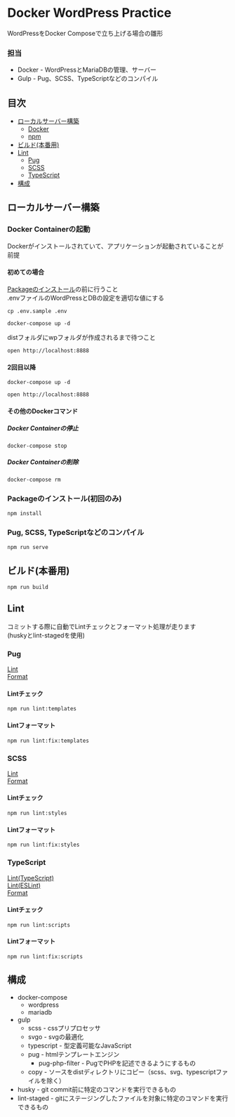 # Docker WordPress Practice
WordPressをDocker Composeで立ち上げる場合の雛形  

### 担当
- Docker - WordPressとMariaDBの管理、サーバー
- Gulp - Pug、SCSS、TypeScriptなどのコンパイル

## 目次
- [ローカルサーバー構築](#build_for_development)
  - [Docker](#build_for_development_docker)
  - [npm](#build_for_development_npm)
- [ビルド(本番用)](#build_for_production)
- [Lint](#lint)
  - [Pug](#lint_pug)
  - [SCSS](#lint_scss)
  - [TypeScript](#lint_typescript)
- [構成](#composition)


<a name="build_for_development"/>

## ローカルサーバー構築

<a name="build_for_development_docker"/>

### Docker Containerの起動
Dockerがインストールされていて、アプリケーションが起動されていることが前提  

#### 初めての場合
[Packageのインストール](#installation)の前に行うこと  
.envファイルのWordPressとDBの設定を適切な値にする

```
cp .env.sample .env
```

```
docker-compose up -d
```

distフォルダにwpフォルダが作成されるまで待つこと

```
open http://localhost:8888
```

#### 2回目以降
```
docker-compose up -d
```

```
open http://localhost:8888
```

#### その他のDockerコマンド

##### Docker Containerの停止
```
docker-compose stop
```

##### Docker Containerの削除
```
docker-compose rm
```

<a name="installation"/>

<a name="build_for_development_npm"/>

### Packageのインストール(初回のみ)
```
npm install
```

### Pug, SCSS, TypeScriptなどのコンパイル
```
npm run serve 
```

<a name="build_for_production"/>

## ビルド(本番用)
```
npm run build
```

<a name="lint"/>

## Lint
コミットする際に自動でLintチェックとフォーマット処理が走ります  
(huskyとlint-stagedを使用)

<a name="lint_pug"/>

### Pug
[Lint](https://github.com/pugjs/pug-lint)  
[Format](https://github.com/prettier/plugin-pug)

#### Lintチェック
```
npm run lint:templates
```

#### Lintフォーマット
```
npm run lint:fix:templates
```

<a name="lint_scss"/>

### SCSS
[Lint](https://stylelint.io/)  
[Format](https://github.com/prettier/stylelint-prettier)

#### Lintチェック
```
npm run lint:styles
```

#### Lintフォーマット
```
npm run lint:fix:styles
```

<a name="lint_typescript"/>

### TypeScript
[Lint(TypeScript)](https://typescript-jp.gitbook.io/deep-dive/project/compilation-context/tsconfig)  
[Lint(ESLint)](https://github.com/typescript-eslint/typescript-eslint)  
[Format](https://prettier.io/)

#### Lintチェック
```
npm run lint:scripts
```

#### Lintフォーマット
```
npm run lint:fix:scripts
```

<a name="composition"/>

## 構成
- docker-compose
  - wordpress
  - mariadb
- gulp
  - scss - cssプリプロセッサ
  - svgo - svgの最適化
  - typescript - 型定義可能なJavaScript
  - pug - htmlテンプレートエンジン
    - pug-php-filter - PugでPHPを記述できるようにするもの
  - copy - ソースをdistディレクトリにコピー（scss、svg、typescriptファイルを除く）
- husky - git commit前に特定のコマンドを実行できるもの
- lint-staged - gitにステージングしたファイルを対象に特定のコマンドを実行できるもの
